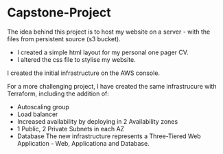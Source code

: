 # Capstone-Project

The idea behind this project is to host my website on a server - with the files from persistent source (s3 bucket).

- I created a simple html layout for my personal one pager CV. 
- I altered the css file to stylise my website.

I created the initial infrastructure on the AWS console.

For a more challenging project, I have created the same infrastrucure with Terraform, including the addition of:

- Autoscaling group
- Load balancer 
- Increased availability by deploying in 2 Availability zones
- 1 Public, 2 Private Subnets in each AZ
- Database
The new infrastructure represents a Three-Tiered Web Application - Web, Applicationa and Database.
